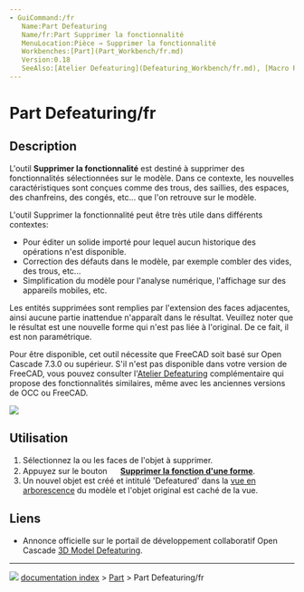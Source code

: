 ```yaml
---
- GuiCommand:/fr
   Name:Part Defeaturing
   Name/fr:Part Supprimer la fonctionnalité
   MenuLocation:Pièce → Supprimer la fonctionnalité
   Workbenches:[Part](Part_Workbench/fr.md)
   Version:0.18
   SeeAlso:[Atelier Defeaturing](Defeaturing_Workbench/fr.md), [Macro Parametric Defeaturing](Macro_Parametric_Defeaturing/fr.md)
---
```


# Part Defeaturing/fr

## Description

L\'outil **Supprimer la fonctionnalité** est destiné à supprimer des fonctionnalités sélectionnées sur le modèle. Dans ce contexte, les nouvelles caractéristiques sont conçues comme des trous, des saillies, des espaces, des chanfreins, des congés, etc\... que l\'on retrouve sur le modèle.

L'outil Supprimer la fonctionnalité peut être très utile dans différents contextes:

-   Pour éditer un solide importé pour lequel aucun historique des opérations n\'est disponible.
-   Correction des défauts dans le modèle, par exemple combler des vides, des trous, etc\...
-   Simplification du modèle pour l\'analyse numérique, l\'affichage sur des appareils mobiles, etc.

Les entités supprimées sont remplies par l'extension des faces adjacentes, ainsi aucune partie inattendue n\'apparaît dans le résultat. Veuillez noter que le résultat est une nouvelle forme qui n\'est pas liée à l\'original. De ce fait, il est non paramétrique.

Pour être disponible, cet outil nécessite que FreeCAD soit basé sur Open Cascade 7.3.0 ou supérieur. S\'il n\'est pas disponible dans votre version de FreeCAD, vous pouvez consulter l\'[Atelier Defeaturing](Defeaturing_Workbench/fr.md) complémentaire qui propose des fonctionnalités similaires, même avec les anciennes versions de OCC ou FreeCAD.

![](images/Part_Defeaturing_example.png )

## Utilisation

1.  Sélectionnez la ou les faces de l\'objet à supprimer.
2.  Appuyez sur le bouton **<img src="images/Part_Defeaturing.svg" width=16px> [Supprimer la fonction d'une forme](Part_Defeaturing/fr.md)**.
3.  Un nouvel objet est créé et intitulé \'Defeatured\' dans la [vue en arborescence](Tree_view/fr.md) du modèle et l\'objet original est caché de la vue.

## Liens

-   Annonce officielle sur le portail de développement collaboratif Open Cascade [3D Model Defeaturing](https://dev.opencascade.org/index.php?q=node/1211).



---
![](images/Right_arrow.png) [documentation index](../README.md) > [Part](Part_Workbench.md) > Part Defeaturing/fr
